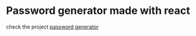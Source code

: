 # Password generator made with react 

check the project [password generator](https://63aaebb337c6b10e52856ab7--statuesque-mooncake-8706ee.netlify.app)
